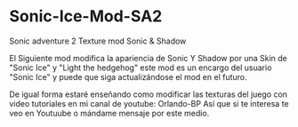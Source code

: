 # Sonic-Ice-Mod-SA2
Sonic adventure 2 Texture mod Sonic &amp; Shadow

El Siguiente mod modifica la apariencia de Sonic Y Shadow por una Skin de "Sonic Ice" y "Light the hedgehog" este mod es un encargo del usuario "Sonic Ice" y puede que siga actualizándose el mod en el futuro.

De igual forma estaré enseñando como modificar las texturas del juego con video tutoriales en mi canal de youtube: Orlando-BP 
Así que si te interesa te veo en Youtuube o mándame mensaje por este medio.
